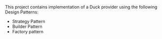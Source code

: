 This project contains implementation of a Duck provider using the following Design Patterns:
- Strategy Pattern
- Builder Pattern
- Factory pattern